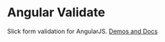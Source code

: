 Angular Validate
============

Slick form validation for AngularJS.
<a href="http://www.angularvalidation.com">Demos and Docs</a>